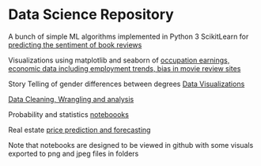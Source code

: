 
# Data Science Repository

A bunch of simple ML algorithms implemented in Python 3 ScikitLearn for [predicting the sentiment of book reviews](/SkLearn/Sk-learn-intro.ipynb)

Visualizations using matplotlib and seaborn of [occupation earnings, economic data including employment trends, bias in movie review sites](/data-viz) 

Story Telling of gender differences between degrees [Data Visualizations](/Story-telling-data-viz)

[Data Cleaning, Wrangling and analysis](/Data-cleaning-and-analysis)

Probability and statistics [noteboooks](/stats-and-probability)

Real estate [price prediction and forecasting](/real-estate-price-prediction)

Note that notebooks are designed to be viewed in github with some visuals exported to png and jpeg files in folders
